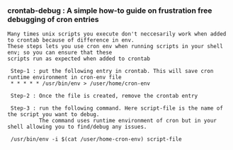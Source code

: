 ### crontab-debug : A simple how-to guide on frustration free debugging of cron entries
    Many times unix scripts you execute don't neccesarily work when added to crontab because of difference in env. 
    These steps lets you use cron env when running scripts in your shell env; so you can ensure that these 
    scripts run as expected when added to crontab
    
     Step-1 : put the following entry in crontab. This will save cron runtime environment in cron-env file
     * * * * * /usr/bin/env > /user/home/cron-env
     
     Step-2 : Once the file is created, remove the crontab entry
     
     Step-3 : run the following command. Here script-file is the name of the script you want to debug.
              The command uses runtime environment of cron but in your shell allowing you to find/debug any issues.
              
     /usr/bin/env -i $(cat /user/home-cron-env) script-file
